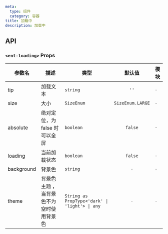 ```yaml
meta:
  type: 组件
  category: 容器
title: 加载中
description: 加载中
```


## API


### `<ent-loading>` Props

|参数名|描述|类型|默认值|模块|
|---|---|---|:---:|---|
|tip|加载文本|`string`|`''`|`-`|
|size|大小|`SizeEnum`|`SizeEnum.LARGE`|`-`|
|absolute|绝对定位，为 false 时可以全屏|`boolean`|`false`|`-`|
|loading|当前加载状态|`boolean`|`false`|`-`|
|background|背景色|`string`|`-`|`-`|
|theme|背景色主题 ，当背景色不为空时使用背景色|`String as PropType<'dark' \| 'light'> \| any`|`-`|`-`|



